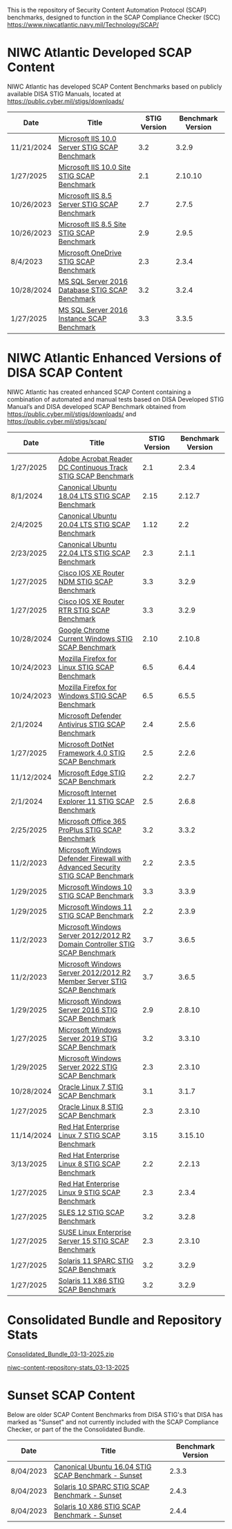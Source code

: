 This is the repository of Security Content Automation Protocol (SCAP) benchmarks, designed to function in the SCAP Compliance Checker (SCC) https://www.niwcatlantic.navy.mil/Technology/SCAP/

  # NIWC Atlantic Developed SCAP Content
  
  NIWC Atlantic has developed SCAP Content Benchmarks based on publicly available DISA STIG Manuals, located at https://public.cyber.mil/stigs/downloads/

| Date    | Title        |   STIG Version | Benchmark Version |
| -------- | ----------- | ----------- | -------- |
| 11/21/2024  | [Microsoft IIS 10.0 Server STIG SCAP Benchmark](https://raw.githubusercontent.com/niwc-atlantic/scap-content-library/refs/heads/main/Current/U_MS_IIS_10-0_Server_V3R2_STIG_SCAP_1-3_Benchmark-enhancedV9.zip) | 3.2 | 3.2.9|
| 1/27/2025 | [Microsoft IIS 10.0 Site STIG SCAP Benchmark](https://raw.githubusercontent.com/niwc-atlantic/scap-content-library/refs/heads/main/Current/U_MS_IIS_10-0_Site_V2R10_STIG_SCAP_1-3_Benchmark-enhancedV10.zip)   | 2.1 | 2.10.10
| 10/26/2023	 | [Microsoft IIS 8.5 Server STIG SCAP Benchmark](https://raw.githubusercontent.com/niwc-atlantic/scap-content-library/refs/heads/main/Current/U_MS_IIS_8-5_Server_V2R7_STIG_SCAP_1-3_Benchmark-enhancedV5.zip) |	2.7	|2.7.5|
| 10/26/2023	 | [Microsoft IIS 8.5 Site STIG  SCAP Benchmark](https://raw.githubusercontent.com/niwc-atlantic/scap-content-library/refs/heads/main/Current/U_MS_IIS_8-5_Site_V2R9_STIG_SCAP_1-3_Benchmark-enhancedV5.zip) |	2.9	|2.9.5|
| 8/4/2023	 | [Microsoft OneDrive STIG  SCAP Benchmark](https://raw.githubusercontent.com/niwc-atlantic/scap-content-library/refs/heads/main/Current/U_MS_OneDrive_V2R3_STIG_SCAP_1-3_Benchmark-enhancedV4.zip) |	2.3	|2.3.4|
| 10/28/2024	 | [MS SQL Server 2016 Database STIG  SCAP Benchmark](https://raw.githubusercontent.com/niwc-atlantic/scap-content-library/refs/heads/main/Current/U_MS_SQL_Server_2016_Database_V3R2_STIG_SCAP_1-3_Benchmark-enhancedV4.zip) |3.2	|3.2.4|
| 1/27/2025	 | [MS SQL Server 2016 Instance  SCAP Benchmark](https://raw.githubusercontent.com/niwc-atlantic/scap-content-library/refs/heads/main/Current/U_MS_SQL_Server_2016_Instance_V3R3_STIG_SCAP_1-3_Benchmark-enhancedV5.zip) |3.3	| 3.3.5|

  # NIWC Atlantic Enhanced Versions of DISA SCAP Content
  
  NIWC Atlantic has created enhanced SCAP Content containing a combination of automated and manual tests based on DISA Developed STIG Manual’s and DISA developed SCAP Benchmark obtained from https://public.cyber.mil/stigs/downloads/ and https://public.cyber.mil/stigs/scap/

| Date    | Title        |   STIG Version | Benchmark Version |
| -------- | ----------- | ----------- | -------- |
| 1/27/2025	| [Adobe Acrobat Reader DC Continuous Track STIG SCAP Benchmark](https://raw.githubusercontent.com/niwc-atlantic/scap-content-library/refs/heads/main/Current/U_Adobe_Acrobat_Reader_DC_Continuous_V2R3_STIG_SCAP_1-3_Benchmark-enhancedV4.zip) | 2.1 | 2.3.4
| 8/1/2024	| [Canonical Ubuntu 18.04 LTS STIG SCAP Benchmark](https://raw.githubusercontent.com/niwc-atlantic/scap-content-library/refs/heads/main/Current/U_CAN_Ubuntu_18-04_V2R12_STIG_SCAP_1-3_Benchmark-enhancedV7.zip)	 | 2.15 | 	2.12.7
| 2/4/2025	| [Canonical Ubuntu 20.04 LTS STIG SCAP Benchmark](https://raw.githubusercontent.com/niwc-atlantic/scap-content-library/refs/heads/main/Current/U_CAN_Ubuntu_20-04_LTS_V2R2_STIG_SCAP_1-3_Benchmark-enhancedV9.zip)	 | 1.12 | 	2.2
| 2/23/2025	| [Canonical Ubuntu 22.04 LTS STIG SCAP Benchmark](https://raw.githubusercontent.com/niwc-atlantic/scap-content-library/refs/heads/main/Current/U_CAN_Ubuntu_22-04_LTS_V2R1_STIG_SCAP_1-3_Benchmark-enhancedV1.zip)	 | 2.3	 | 2.1.1
| 1/27/2025	| [Cisco IOS XE Router NDM STIG SCAP Benchmark](https://raw.githubusercontent.com/niwc-atlantic/scap-content-library/refs/heads/main/Current/U_Cisco_IOS-XE_Router_NDM_V3R2_STIG_SCAP_1-3_Benchmark-enhancedV9.zip) | 3.3	 | 3.2.9
| 1/27/2025	| [Cisco IOS XE Router RTR STIG SCAP Benchmark](https://raw.githubusercontent.com/niwc-atlantic/scap-content-library/refs/heads/main/Current/U_Cisco_IOS-XE_Router_RTR_V3R2_STIG_SCAP_1-3_Benchmark-enhancedV9.zip)	 | 3.3	 | 3.2.9
| 10/28/2024	| [Google Chrome Current Windows STIG SCAP Benchmark](https://raw.githubusercontent.com/niwc-atlantic/scap-content-library/refs/heads/main/Current/U_Google_Chrome_V2R10_STIG_SCAP_1-3_Benchmark-enhancedV8.zip)	 | 2.10 | 	2.10.8
| 10/24/2023	| [Mozilla Firefox for Linux STIG SCAP Benchmark](https://raw.githubusercontent.com/niwc-atlantic/scap-content-library/refs/heads/main/Current/U_MOZ_Firefox_Linux_V6R4_STIG_SCAP_1-3_Benchmark-enhancedV4.zip)	 | 6.5	 | 6.4.4
| 10/24/2023	| [Mozilla Firefox for Windows STIG SCAP Benchmark](https://raw.githubusercontent.com/niwc-atlantic/scap-content-library/refs/heads/main/Current/U_MOZ_Firefox_Windows_V6R5_STIG_SCAP_1-3_Benchmark-enhancedV5.zip)	 | 6.5	 | 6.5.5
| 2/1/2024	| [Microsoft Defender Antivirus STIG SCAP Benchmark](https://raw.githubusercontent.com/niwc-atlantic/scap-content-library/refs/heads/main/Current/U_MS_Defender_Antivirus_V2R5_STIG_SCAP_1-3_Benchmark-enhancedV6.zip)	 | 2.4	 | 2.5.6
| 1/27/2025	| [Microsoft DotNet Framework 4.0 STIG SCAP Benchmark](https://raw.githubusercontent.com/niwc-atlantic/scap-content-library/refs/heads/main/Current/U_MS_DotNet_Framework_4-0_V2R2_STIG_SCAP_1-3_Benchmark-enhancedV6.zip)	 | 2.5	 | 2.2.6
| 11/12/2024	| [Microsoft Edge STIG SCAP Benchmark](https://raw.githubusercontent.com/niwc-atlantic/scap-content-library/refs/heads/main/Current/U_MS_Edge_V2R2_STIG_SCAP_1-3_Benchmark-enhancedV7.zip)	 | 2.2	 | 2.2.7
| 2/1/2024	| [Microsoft Internet Explorer 11 STIG SCAP Benchmark](https://raw.githubusercontent.com/niwc-atlantic/scap-content-library/refs/heads/main/Current/U_MS_IE11_V2R6_STIG_SCAP_1-3_Benchmark-enhancedV8.zip)	 | 2.5	 | 2.6.8
| 2/25/2025	| [Microsoft Office 365 ProPlus STIG SCAP Benchmark](https://raw.githubusercontent.com/niwc-atlantic/scap-content-library/refs/heads/main/Current/U_MS_Office_365_ProPlus_V3R3_STIG_SCAP_1-3_Benchmark-enhancedV2.zip)	 | 3.2	 | 3.3.2
| 11/2/2023	| [Microsoft Windows Defender Firewall with Advanced Security STIG SCAP Benchmark](https://raw.githubusercontent.com/niwc-atlantic/scap-content-library/refs/heads/main/Current/U_MS_Windows_Defender_Firewall_V2R3_STIG_SCAP_1-3_Benchmark-enhancedV5.zip)	 | 2.2	 | 2.3.5
| 1/29/2025	| [Microsoft Windows 10 STIG SCAP Benchmark](https://raw.githubusercontent.com/niwc-atlantic/scap-content-library/refs/heads/main/Current/U_MS_Windows_10_V3R3_STIG_SCAP_1-3_Benchmark-enhancedV9.zip)	 | 3.3	 | 3.3.9
| 1/29/2025	| [Microsoft Windows 11 STIG SCAP Benchmark](https://raw.githubusercontent.com/niwc-atlantic/scap-content-library/refs/heads/main/Current/U_MS_Windows_11_V2R3_STIG_SCAP_1-3_Benchmark-enhancedV9.zip)	 | 2.2	 | 2.3.9
| 11/2/2023	| [Microsoft Windows Server 2012/2012 R2 Domain Controller STIG SCAP Benchmark](https://raw.githubusercontent.com/niwc-atlantic/scap-content-library/refs/heads/main/Current/U_MS_Windows_2012_and_2012_R2_DC_V3R6_STIG_SCAP_1-3_Benchmark-enhancedV5.zip) | 	3.7	 | 3.6.5
| 11/2/2023	| [Microsoft Windows Server 2012/2012 R2 Member Server STIG SCAP Benchmark](https://raw.githubusercontent.com/niwc-atlantic/scap-content-library/refs/heads/main/Current/U_MS_Windows_2012_and_2012_R2_MS_V3R6_STIG_SCAP_1-3_Benchmark-enhancedV5.zip)	 | 3.7 | 	3.6.5
| 1/29/2025	| [Microsoft Windows Server 2016 STIG SCAP Benchmark](https://raw.githubusercontent.com/niwc-atlantic/scap-content-library/refs/heads/main/Current/U_MS_Windows_Server_2016_V2R8_STIG_SCAP_1-3_Benchmark-enhancedV10.zip)	 | 2.9	 | 2.8.10
| 1/27/2025	| [Microsoft Windows Server 2019 STIG SCAP Benchmark](https://raw.githubusercontent.com/niwc-atlantic/scap-content-library/refs/heads/main/Current/U_MS_Windows_Server_2019_V3R3_STIG_SCAP_1-3_Benchmark-enhancedV10.zip) | 	3.2	 | 3.3.10
| 1/29/2025	| [Microsoft Windows Server 2022 STIG SCAP Benchmark](https://raw.githubusercontent.com/niwc-atlantic/scap-content-library/refs/heads/main/Current/U_MS_Windows_Server_2022_V2R3_STIG_SCAP_1-3_Benchmark-enhancedV10.zip)	 | 2.3	 | 2.3.10
| 10/28/2024	| [Oracle Linux 7 STIG SCAP Benchmark](https://raw.githubusercontent.com/niwc-atlantic/scap-content-library/refs/heads/main/Current/U_Oracle_Linux_7_V3R1_STIG_SCAP_1-3_Benchmark-enhancedV7.zip)	 | 3.1	 | 3.1.7
| 1/27/2025	| [Oracle Linux 8 STIG SCAP Benchmark](https://raw.githubusercontent.com/niwc-atlantic/scap-content-library/refs/heads/main/Current/U_Oracle_Linux_8_V2R3_STIG_SCAP_1-3_Benchmark-enhancedV10.zip)	 | 2.3	 | 2.3.10
| 11/14/2024	| [Red Hat Enterprise Linux 7 STIG SCAP Benchmark](https://raw.githubusercontent.com/niwc-atlantic/scap-content-library/refs/heads/main/Current/U_RHEL_7_V3R15_STIG_SCAP_1-3_Benchmark-enhancedV10.zip) | 	3.15	 | 3.15.10
| 3/13/2025	| [Red Hat Enterprise Linux 8 STIG SCAP Benchmark](https://raw.githubusercontent.com/niwc-atlantic/scap-content-library/refs/heads/main/Current/U_RHEL_8_V2R2_STIG_SCAP_1-3_Benchmark-enhancedV13.zip)	 | 2.2	 | 2.2.13
| 1/27/2025	| [Red Hat Enterprise Linux 9 STIG SCAP Benchmark](https://raw.githubusercontent.com/niwc-atlantic/scap-content-library/refs/heads/main/Current/U_RHEL_9_V2R3_STIG_SCAP_1-3_Benchmark-enhancedV4.zip) | 	2.3	 | 2.3.4
| 1/27/2025	| [SLES 12 STIG SCAP Benchmark](https://raw.githubusercontent.com/niwc-atlantic/scap-content-library/refs/heads/main/Current/U_SLES_12_V3R2_STIG_SCAP_1-3_Benchmark-enhancedV8.zip) | 	3.2	 | 3.2.8
| 1/27/2025	| [SUSE Linux Enterprise Server 15 STIG SCAP Benchmark](https://raw.githubusercontent.com/niwc-atlantic/scap-content-library/refs/heads/main/Current/U_SLES_15_V2R3_STIG_SCAP_1-3_Benchmark-enhancedV10.zip)	 | 2.3	 | 2.3.10
| 1/27/2025	| [Solaris 11 SPARC STIG SCAP Benchmark](https://raw.githubusercontent.com/niwc-atlantic/scap-content-library/refs/heads/main/Current/U_SOL_11_SPARC_V3R2_STIG_SCAP_1-3_Benchmark-enhancedV9.zip)	 | 3.2	 | 3.2.9
| 1/27/2025	| [Solaris 11 X86 STIG SCAP Benchmark](https://raw.githubusercontent.com/niwc-atlantic/scap-content-library/refs/heads/main/Current/U_SOL_11_X86_V3R2_STIG_SCAP_1-3_Benchmark-enhancedV9.zip)	 | 3.2	 | 3.2.9

  # Consolidated Bundle and Repository Stats
  
  [Consolidated_Bundle_03-13-2025.zip](https://raw.githubusercontent.com/niwc-atlantic/scap-content-library/refs/heads/main/Current/Consolidated_Bundle_03-13-2025.zip)
  
  [niwc-content-repository-stats_03-13-2025](https://github.com/niwc-atlantic/scap-content-library/blob/796d6cc534b0cdf3f132922ea5d245e3b24a749f/Current/niwc-content-repository-stats_03-13-2025.pdf)

  # Sunset SCAP Content

Below are older SCAP Content Benchmarks from DISA STIG's that DISA has marked as "Sunset" and not currently included with the SCAP Compliance Checker, or part of the the Consolidated Bundle.

| Date    | Title        |  Benchmark Version |
| -------- | ----------- | -------- |
| 8/04/2023	| [Canonical Ubuntu 16.04 STIG SCAP Benchmark - Sunset](https://raw.githubusercontent.com/niwc-atlantic/scap-content-library/refs/heads/main/Archive/2023-July/U_CAN_Ubuntu_16-04_LTS_V2R3_STIG_SCAP_1-3_Benchmark-enhancedV3.zip) | 2.3.3
| 8/04/2023  | [Solaris 10 SPARC STIG SCAP Benchmark - Sunset](https://raw.githubusercontent.com/niwc-atlantic/scap-content-library/refs/heads/main/Archive/2023-July/U_SOL_10_SPARC_V2R4_STIG_SCAP_1-3_Benchmark-enhancedV3.zip) | 2.4.3
| 8/04/2023  | [Solaris 10 X86 STIG SCAP Benchmark - Sunset](https://raw.githubusercontent.com/niwc-atlantic/scap-content-library/refs/heads/main/Archive/2023-July/U_SOL_10_X86_V2R4_STIG_SCAP_1-3_Benchmark-enhancedV3.zip) | 2.4.4
  




